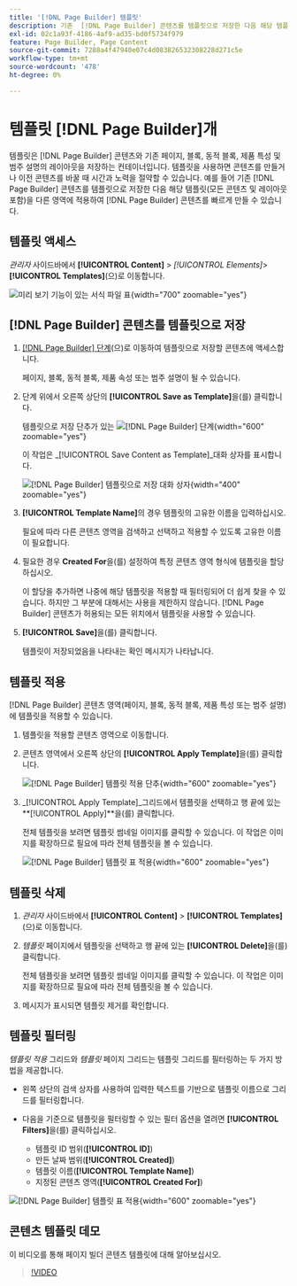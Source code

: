 ```yaml
---
title: '[!DNL Page Builder] 템플릿'
description: 기존  [!DNL Page Builder] 콘텐츠를 템플릿으로 저장한 다음 해당 템플릿을 다른 영역에 적용하는 방법에 대해 알아봅니다.
exl-id: 02c1a93f-4186-4af9-ad35-bd0f5734f979
feature: Page Builder, Page Content
source-git-commit: 7288a4f47940e07c4d083826532308228d271c5e
workflow-type: tm+mt
source-wordcount: '478'
ht-degree: 0%

---
```


# 템플릿 [!DNL Page Builder]개

템플릿은 [!DNL Page Builder] 콘텐츠와 기존 페이지, 블록, 동적 블록, 제품 특성 및 범주 설명의 레이아웃을 저장하는 컨테이너입니다. 템플릿을 사용하면 콘텐츠를 만들거나 이전 콘텐츠를 바꿀 때 시간과 노력을 절약할 수 있습니다. 예를 들어 기존 [!DNL Page Builder] 콘텐츠를 템플릿으로 저장한 다음 해당 템플릿(모든 콘텐츠 및 레이아웃 포함)을 다른 영역에 적용하여 [!DNL Page Builder] 콘텐츠를 빠르게 만들 수 있습니다.

## 템플릿 액세스

_관리자_ 사이드바에서 **[!UICONTROL Content]** > _[!UICONTROL Elements]_>**[!UICONTROL Templates]**(으)로 이동합니다.

![미리 보기 기능이 있는 서식 파일 표](./assets/templates-list.png){width="700" zoomable="yes"}

## [!DNL Page Builder] 콘텐츠를 템플릿으로 저장

1. [[!DNL Page Builder] 단계](workspace.md#stage)(으)로 이동하여 템플릿으로 저장할 콘텐츠에 액세스합니다.

   페이지, 블록, 동적 블록, 제품 속성 또는 범주 설명이 될 수 있습니다.

1. 단계 위에서 오른쪽 상단의 **[!UICONTROL Save as Template]**&#x200B;을(를) 클릭합니다.

   템플릿으로 저장 단추가 있는 ![[!DNL Page Builder] 단계](./assets/pb-templates-saveastemplate-button.png){width="600" zoomable="yes"}

   이 작업은 _[!UICONTROL Save Content as Template]_대화 상자를 표시합니다.

   ![[!DNL Page Builder] 템플릿으로 저장 대화 상자](./assets/pb-templates-save-dialog.png){width="400" zoomable="yes"}

1. **[!UICONTROL Template Name]**&#x200B;의 경우 템플릿의 고유한 이름을 입력하십시오.

   필요에 따라 다른 콘텐츠 영역을 검색하고 선택하고 적용할 수 있도록 고유한 이름이 필요합니다.

1. 필요한 경우 **Created For**&#x200B;을(를) 설정하여 특정 콘텐츠 영역 형식에 템플릿을 할당하십시오.

   이 할당을 추가하면 나중에 해당 템플릿을 적용할 때 필터링되어 더 쉽게 찾을 수 있습니다. 하지만 그 부분에 대해서는 사용을 제한하지 않습니다. [!DNL Page Builder] 콘텐츠가 허용되는 모든 위치에서 템플릿을 사용할 수 있습니다.

1. **[!UICONTROL Save]**&#x200B;을(를) 클릭합니다.

   템플릿이 저장되었음을 나타내는 확인 메시지가 나타납니다.

## 템플릿 적용

[!DNL Page Builder] 콘텐츠 영역(페이지, 블록, 동적 블록, 제품 특성 또는 범주 설명)에 템플릿을 적용할 수 있습니다.

1. 템플릿을 적용할 콘텐츠 영역으로 이동합니다.

1. 콘텐츠 영역에서 오른쪽 상단의 **[!UICONTROL Apply Template]**&#x200B;을(를) 클릭합니다.

   ![[!DNL Page Builder] 템플릿 적용 단추](./assets/pb-templates-applytemplate-button.png){width="600" zoomable="yes"}

1. _[!UICONTROL Apply Template]_그리드에서 템플릿을 선택하고 행 끝에 있는&#x200B;**[!UICONTROL Apply]**을(를) 클릭합니다.

   전체 템플릿을 보려면 템플릿 썸네일 이미지를 클릭할 수 있습니다. 이 작업은 이미지를 확장하므로 필요에 따라 전체 템플릿을 볼 수 있습니다.

   ![[!DNL Page Builder] 템플릿 표 적용](./assets/pb-templates-apply-slideout-nofilters.png){width="600" zoomable="yes"}

## 템플릿 삭제

1. _관리자_ 사이드바에서 **[!UICONTROL Content]** > **[!UICONTROL Templates]**(으)로 이동합니다.

1. _템플릿_ 페이지에서 템플릿을 선택하고 행 끝에 있는 **[!UICONTROL Delete]**&#x200B;을(를) 클릭합니다.

   전체 템플릿을 보려면 템플릿 썸네일 이미지를 클릭할 수 있습니다. 이 작업은 이미지를 확장하므로 필요에 따라 전체 템플릿을 볼 수 있습니다.

1. 메시지가 표시되면 템플릿 제거를 확인합니다.

## 템플릿 필터링

_템플릿 적용_ 그리드와 _템플릿_ 페이지 그리드는 템플릿 그리드를 필터링하는 두 가지 방법을 제공합니다.

- 왼쪽 상단의 검색 상자를 사용하여 입력한 텍스트를 기반으로 템플릿 이름으로 그리드를 필터링합니다.

- 다음을 기준으로 템플릿을 필터링할 수 있는 필터 옵션을 열려면 **[!UICONTROL Filters]**&#x200B;을(를) 클릭하십시오.

   - 템플릿 ID 범위(**[!UICONTROL ID]**)
   - 만든 날짜 범위(**[!UICONTROL Created]**)
   - 템플릿 이름(**[!UICONTROL Template Name]**)
   - 지정된 콘텐츠 영역(**[!UICONTROL Created For]**)

![[!DNL Page Builder] 템플릿 표 적용](./assets/pb-templates-apply-slideout-withfilters.png){width="600" zoomable="yes"}

## 콘텐츠 템플릿 데모

이 비디오를 통해 페이지 빌더 콘텐츠 템플릿에 대해 알아보십시오.

>[!VIDEO](https://video.tv.adobe.com/v/343787?quality=12&learn=on)
